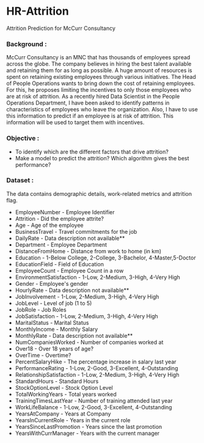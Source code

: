 # HR-Attrition
Attrition Prediction for McCurr Consultancy


### Background : 
McCurr Consultancy is an MNC that has thousands of employees spread across the globe. The company believes in hiring the best talent available and retaining them for as long as possible. A huge amount of resources is spent on retaining existing employees through various initiatives. The Head of People Operations wants to bring down the cost of retaining employees. For this, he proposes limiting the incentives to only those employees who are at risk of attrition. As a recently hired Data Scientist in the People Operations Department, I have been asked to identify patterns in characteristics of employees who leave the organization. Also, I have to use this information to predict if an employee is at risk of attrition. This information will be used to target them with incentives.

### Objective : 

* To identify which are the different factors that drive attrition?
* Make a model to predict the attrition? Which algorithm gives the best performance?


### Dataset :
The data contains demographic details, work-related metrics and attrition flag.

* EmployeeNumber - Employee Identifier
* Attrition - Did the employee attrite?
* Age - Age of the employee
* BusinessTravel - Travel commitments for the job
* DailyRate - Data description not available**
* Department - Employee Department
* DistanceFromHome - Distance from work to home (in km)
* Education - 1-Below College, 2-College, 3-Bachelor, 4-Master,5-Doctor
* EducationField - Field of Education
* EmployeeCount - Employee Count in a row
* EnvironmentSatisfaction - 1-Low, 2-Medium, 3-High, 4-Very High
* Gender - Employee's gender
* HourlyRate - Data description not available**
* JobInvolvement - 1-Low, 2-Medium, 3-High, 4-Very High
* JobLevel - Level of job (1 to 5)
* JobRole - Job Roles
* JobSatisfaction - 1-Low, 2-Medium, 3-High, 4-Very High
* MaritalStatus - Marital Status
* MonthlyIncome - Monthly Salary
* MonthlyRate - Data description not available**
* NumCompaniesWorked - Number of companies worked at
* Over18 - Over 18 years of age?
* OverTime - Overtime?
* PercentSalaryHike - The percentage increase in salary last year
* PerformanceRating - 1-Low, 2-Good, 3-Excellent, 4-Outstanding
* RelationshipSatisfaction - 1-Low, 2-Medium, 3-High, 4-Very High
* StandardHours - Standard Hours
* StockOptionLevel - Stock Option Level
* TotalWorkingYears - Total years worked
* TrainingTimesLastYear - Number of training attended last year
* WorkLifeBalance - 1-Low, 2-Good, 3-Excellent, 4-Outstanding
* YearsAtCompany - Years at Company
* YearsInCurrentRole - Years in the current role
* YearsSinceLastPromotion - Years since the last promotion
* YearsWithCurrManager - Years with the current manager
